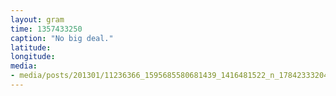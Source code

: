 ```yaml
---
layout: gram
time: 1357433250
caption: "No big deal."
latitude: 
longitude: 
media:
- media/posts/201301/11236366_1595685580681439_1416481522_n_17842333204000351.jpg
---
```

